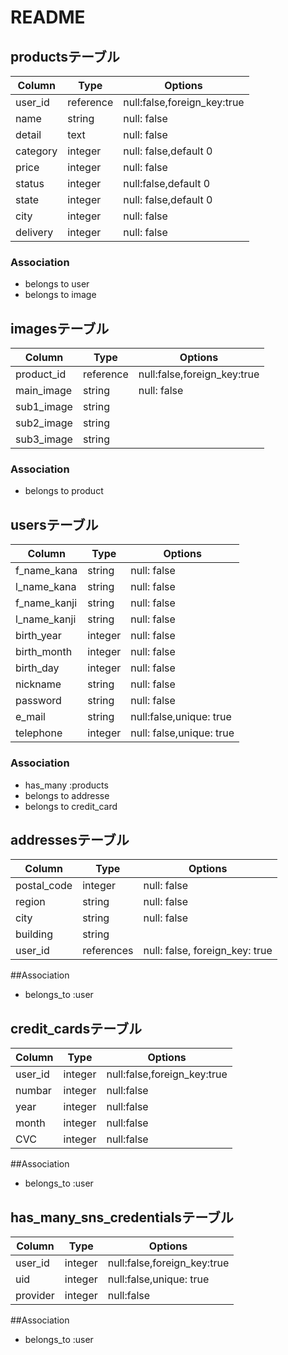 # README

## productsテーブル
|Column|Type|Options|
|---|---|---|
|user_id|reference|null:false,foreign_key:true|
|name|string|null: false|
|detail|text|null: false|
|category|integer|null: false,default 0|
|price|integer|null: false|
|status|integer|null:false,default 0|
|state|integer|null: false,default 0|
|city|integer|null: false|
|delivery|integer|null: false|


### Association
- belongs to user
- belongs to image


## imagesテーブル
|Column|Type|Options|
|---|---|---|
|product_id|reference|null:false,foreign_key:true|
|main_image|string|null: false|
|sub1_image|string||
|sub2_image|string||
|sub3_image|string||

### Association
- belongs to product



## usersテーブル
|Column|Type|Options|
|---|---|---|
|f_name_kana|string|null: false|
|l_name_kana|string|null: false|
|f_name_kanji|string|null: false|
|l_name_kanji|string|null: false|
|birth_year|integer|null: false|
|birth_month|integer|null: false|
|birth_day|integer|null: false|
|nickname|string|null: false|
|password|string|null: false|
|e_mail|string|null:false,unique: true|
|telephone|integer|null: false,unique: true|

### Association
- has_many :products
- belongs to addresse
- belongs to credit_card


## addressesテーブル
|Column|Type|Options|
|---|---|---|
|postal_code|integer|null: false|
|region|string|null: false|
|city|string|null: false|
|building|string|
|user_id|references|null: false, foreign_key: true|

##Association
- belongs_to :user​​


## credit_cardsテーブル
|Column|Type|Options|
|---|---|---|
|user_id|integer|null:false,foreign_key:true|
|numbar|integer|null:false|
|year|integer|null:false|
|month|integer|null:false|
|CVC|integer|null:false|

##Association
- belongs_to :user​​


## has_many_sns_credentialsテーブル
|Column|Type|Options|
|---|---|---|
|user_id|integer|null:false,foreign_key:true|
|uid|integer|null:false,unique: true|
|provider|integer|null:false|

##Association
- belongs_to :user​​
